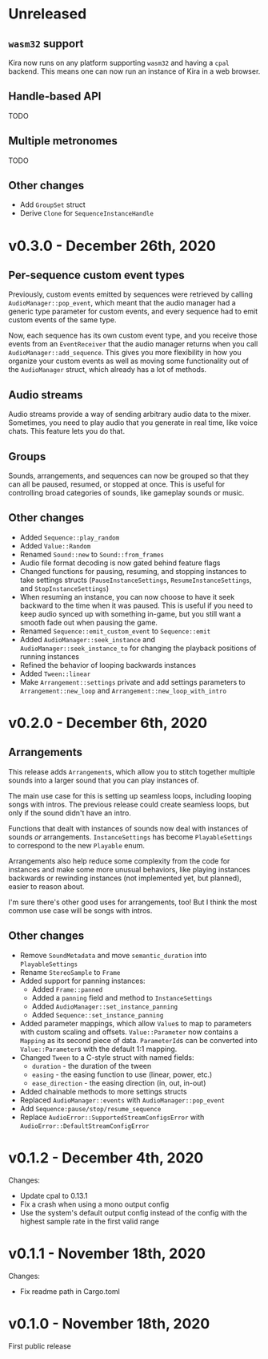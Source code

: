 # Unreleased

## `wasm32` support

Kira now runs on any platform supporting `wasm32` and having a
`cpal` backend. This means one can now run an instance of Kira
in a web browser.

## Handle-based API
TODO

## Multiple metronomes
TODO

## Other changes
- Add `GroupSet` struct
- Derive `Clone` for `SequenceInstanceHandle`

# v0.3.0 - December 26th, 2020

## Per-sequence custom event types
Previously, custom events emitted by sequences were retrieved
by calling `AudioManager::pop_event`, which meant that the
audio manager had a generic type parameter for custom events,
and every sequence had to emit custom events of the same type.

Now, each sequence has its own custom event type, and you receive
those events from an `EventReceiver` that the audio manager
returns when you call `AudioManager::add_sequence`. This gives
you more flexibility in how you organize your custom events
as well as moving some functionality out of the `AudioManager`
struct, which already has a lot of methods.

## Audio streams
Audio streams provide a way of sending arbitrary audio data
to the mixer. Sometimes, you need to play audio that you
generate in real time, like voice chats. This feature
lets you do that.

## Groups
Sounds, arrangements, and sequences can now be grouped so that
they can all be paused, resumed, or stopped at once. This is
useful for controlling broad categories of sounds, like gameplay
sounds or music.

## Other changes
- Added `Sequence::play_random`
- Added `Value::Random`
- Renamed `Sound::new` to `Sound::from_frames`
- Audio file format decoding is now gated behind feature flags
- Changed functions for pausing, resuming, and stopping instances
to take settings structs (`PauseInstanceSettings`,
`ResumeInstanceSettings`, and `StopInstanceSettings`)
- When resuming an instance, you can now choose to have it seek
backward to the time when it was paused. This is useful if you
need to keep audio synced up with something in-game, but you
still want a smooth fade out when pausing the game.
- Renamed `Sequence::emit_custom_event` to `Sequence::emit`
- Added `AudioManager::seek_instance` and `AudioManager::seek_instance_to`
for changing the playback positions of running instances
- Refined the behavior of looping backwards instances
- Added `Tween::linear`
- Make `Arrangement::settings` private and add settings parameters
to `Arrangement::new_loop` and `Arrangement::new_loop_with_intro`

# v0.2.0 - December 6th, 2020

## Arrangements
This release adds `Arrangement`s, which allow you to stitch together
multiple sounds into a larger sound that you can play instances of.

The main use case for this is setting up seamless loops, including
looping songs with intros. The previous release could create seamless
loops, but only if the sound didn't have an intro.

Functions that dealt with instances of sounds now deal with instances
of sounds *or* arrangements. `InstanceSettings` has become
`PlayableSettings` to correspond to the new `Playable` enum.

Arrangements also help reduce some complexity from the code for
instances and make some more unusual behaviors, like playing
instances backwards or rewinding instances (not implemented yet,
but planned), easier to reason about.

I'm sure there's other good uses for arrangements, too! But I think
the most common use case will be songs with intros.

## Other changes
- Remove `SoundMetadata` and move `semantic_duration` into `PlayableSettings`
- Rename `StereoSample` to `Frame`
- Added support for panning instances:
	- Added `Frame::panned`
	- Added a `panning` field and method to `InstanceSettings`
	- Added `AudioManager::set_instance_panning`
	- Added `Sequence::set_instance_panning`
- Added parameter mappings, which allow `Value`s to map to parameters with
custom scaling and offsets. `Value::Parameter` now contains a `Mapping`
as its second piece of data. `ParameterId`s can be converted into
`Value::Parameter`s with the default 1:1 mapping.
- Changed `Tween` to a C-style struct with named fields:
	- `duration` - the duration of the tween
	- `easing` - the easing function to use (linear, power, etc.)
	- `ease_direction` - the easing direction (in, out, in-out)
- Added chainable methods to more settings structs
- Replaced `AudioManager::events` with `AudioManager::pop_event`
- Add `Sequence:pause/stop/resume_sequence`
- Replace `AudioError::SupportedStreamConfigsError` with `AudioError::DefaultStreamConfigError`

# v0.1.2 - December 4th, 2020
Changes:
- Update cpal to 0.13.1
- Fix a crash when using a mono output config
- Use the system's default output config instead of the config with the highest sample rate in the first valid range

# v0.1.1 - November 18th, 2020
Changes:
- Fix readme path in Cargo.toml

# v0.1.0 - November 18th, 2020
First public release
